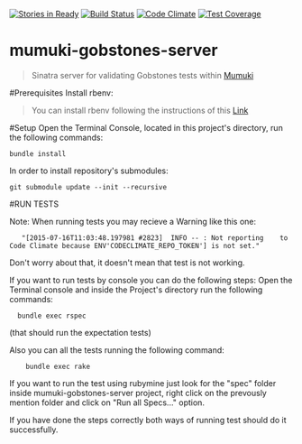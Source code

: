 
[![Stories in Ready](https://badge.waffle.io/mumuki/mumuki-gobstones-server.png?label=ready&title=Ready)](https://waffle.io/mumuki/mumuki-gobstones-server)
[![Build Status](https://travis-ci.org/mumuki/mumuki-gobstones-server.svg?branch=master)](https://travis-ci.org/mumuki/mumuki-gobstones-server)
[![Code Climate](https://codeclimate.com/github/mumuki/mumuki-gobstones-server/badges/gpa.svg)](https://codeclimate.com/github/mumuki/mumuki-gobstones-server)
[![Test Coverage](https://codeclimate.com/github/mumuki/mumuki-gobstones-server/badges/coverage.svg)](https://codeclimate.com/github/mumuki/mumuki-gobstones-server/coverage)

# mumuki-gobstones-server
> Sinatra server for validating Gobstones tests within [Mumuki](http://github.com/mumuki)

#Prerequisites
  Install rbenv:
		
>You can install rbenv following the instructions of this [Link](http://uqbar-wiki.org/index.php?title=Gu%C3%ADa_de_Instalaci%C3%B3n_de_Ruby)

#Setup
 Open  the Terminal Console, located in this project's
 directory, run the following commands: 
	
	bundle install
	
In order to install repository's submodules:
	
	git submodule update --init --recursive	


#RUN TESTS

Note: When running tests you may recieve a Warning like this one:

`	"[2015-07-16T11:03:48.197981 #2823]  INFO -- : Not reporting 	to Code Climate because ENV'CODECLIMATE_REPO_TOKEN'] is not set."`
 
  Don't worry about that, it doesn't mean that test is not working. 
	

If you want to run tests by console you can do the following steps:
	Open the Terminal console and inside the Project's directory 		run the following commands:
	   
	  bundle exec rspec 

(that should run the expectation tests) 
	
Also you can all the tests running the following command:

	 	bundle exec rake 

If you want to run the test using rubymine just look for the "spec" 	  folder inside mumuki-gobstones-server project, right click on the   		prevously mention folder and click on "Run all Specs..." option.
	
If you have done the steps correctly both ways of running test should do it successfully.
    
